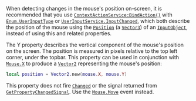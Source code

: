When detecting changes in the mouse's position on-screen, it is
recommended that you use [`ContextActionService:BindAction()`](https://create.roblox.com/docs/reference/engine/classes/ContextActionService#BindAction) with
[`Enum.UserInputType`](https://create.roblox.com/docs/reference/engine/enums/UserInputType) or
[`UserInputService.InputChanged`](https://create.roblox.com/docs/reference/engine/classes/UserInputService#InputChanged), which both describe the position of
the mouse using the [`Position`](https://create.roblox.com/docs/reference/engine/classes/InputObject#Position) (a
[`Vector3`](https://create.roblox.com/docs/reference/engine/datatypes/Vector3)) of an [`InputObject`](https://create.roblox.com/docs/reference/engine/classes/InputObject), instead of using this and
related properties.

The Y property describes the vertical component of the mouse's position on
the screen. The position is measured in pixels relative to the top left
corner, under the topbar. This property can be used in conjunction with
[`Mouse.X`](https://create.roblox.com/docs/reference/engine/classes/Mouse#X) to produce a [`Vector2`](https://create.roblox.com/docs/reference/engine/datatypes/Vector2) representing the mouse's
position:
```lua
local position = Vector2.new(mouse.X, mouse.Y)
```

This property does not fire [`Changed`](https://create.roblox.com/docs/reference/engine/classes/Instance#Changed) or the signal
returned from
[`GetPropertyChangedSignal`](https://create.roblox.com/docs/reference/engine/classes/Instance#GetPropertyChangedSignal). Use
the [`Mouse.Move`](https://create.roblox.com/docs/reference/engine/classes/Mouse#Move) event instead.